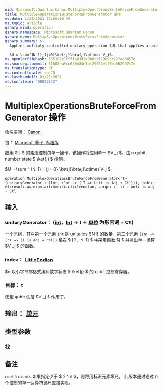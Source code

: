 ```yaml
---
uid: Microsoft.Quantum.Canon.MultiplexOperationsBruteForceFromGenerator
title: MultiplexOperationsBruteForceFromGenerator 操作
ms.date: 1/23/2021 12:00:00 AM
ms.topic: article
qsharp.kind: operation
qsharp.namespace: Microsoft.Quantum.Canon
qsharp.name: MultiplexOperationsBruteForceFromGenerator
qsharp.summary: >-
  Applies multiply-controlled unitary operation $U$ that applies a unitary $V_j$ when controlled by n-qubit number state $\ket{j}$.

  $U = \sum^{N-1}_{j=0}\ket{j}\bra{j}\otimes V_j$.
ms.openlocfilehash: 395102c7ffffa81d1a9b6cbf29c9cc22fae6057e
ms.sourcegitcommit: 71605ea9cc630e84e7ef29027e1f0ea06299747e
ms.translationtype: MT
ms.contentlocale: zh-CN
ms.lasthandoff: 01/26/2021
ms.locfileid: "98852522"
---
```

# <a name="multiplexoperationsbruteforcefromgenerator-operation"></a>MultiplexOperationsBruteForceFromGenerator 操作

命名空间： [Canon](xref:Microsoft.Quantum.Canon)

包： [Microsoft 量子. 标准版](https://nuget.org/packages/Microsoft.Quantum.Standard)


应用 $U $ 的乘法控制的单一操作，该操作将应用单一 $V _j $，由 n qubit number state $ \ket{j} $ 控制。

$U = \sum ^ {N-1} _ {j = 0} \ket{j}\bra{j}\otimes V_j $。

```qsharp
operation MultiplexOperationsBruteForceFromGenerator<'T> (unitaryGenerator : (Int, (Int -> ('T => Unit is Adj + Ctl))), index : Microsoft.Quantum.Arithmetic.LittleEndian, target : 'T) : Unit is Adj + Ctl
```


## <a name="input"></a>输入

### <a name="unitarygenerator--intint---t--unit--is-adj--ctl"></a>unitaryGenerator： ([int](xref:microsoft.quantum.lang-ref.int)，[Int](xref:microsoft.quantum.lang-ref.int) -> t => [单位](xref:microsoft.quantum.lang-ref.unit)  为形容词 + Ctl) 

一个元组，其中第一个元素 `Int` 是 unitaries $N $ 的数量，第二个元素 `(Int -> ('T => () is Adj + Ctl))` 是在 $ [0，N-1] $ 中采用整数 $j $ 并输出单一运算 $V _j $ 的函数。


### <a name="index--littleendian"></a>index： [LittleEndian](xref:Microsoft.Quantum.Arithmetic.LittleEndian)

$n 以小字节序格式编码数字状态 $ \ket{j} $ 的 qubit 控制寄存器。


### <a name="target--t"></a>目标： t

泛型 qubit 注册 $V _j $ 作用于。



## <a name="output--unit"></a>输出： [单元](xref:microsoft.quantum.lang-ref.unit)



## <a name="type-parameters"></a>类型参数

### <a name="t"></a>找



## <a name="remarks"></a>备注

`coefficients` 如果指定少于 $ 2 ^ n $，则将用标识元素填充。 此版本通过通过 n 个控制的单一运算符循环直接实现。